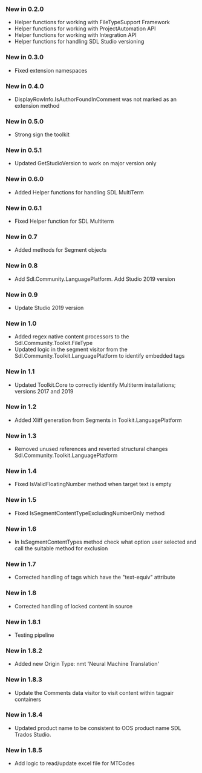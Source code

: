 ### New in 0.2.0

* Helper functions for working with FileTypeSupport Framework
* Helper functions for working with ProjectAutomation API
* Helper functions for working with Integration API
* Helper functions for handling SDL Studio versioning

### New in 0.3.0

* Fixed extension namespaces

### New in 0.4.0

* DisplayRowInfo.IsAuthorFoundInComment was not marked as an extension method

### New in 0.5.0

* Strong sign the toolkit

### New in 0.5.1

* Updated GetStudioVersion to work on major version only

### New in 0.6.0

* Added Helper functions for handling SDL MultiTerm

### New in 0.6.1

* Fixed Helper function for SDL Multiterm

### New in 0.7

* Added methods for Segment objects

### New in 0.8

* Add Sdl.Community.LanguagePlatform. Add Studio 2019 version

### New in 0.9

* Update Studio 2019 version

### New in 1.0

* Added regex native content processors to the Sdl.Community.Toolkit.FileType
* Updated logic in the segment visitor from the Sdl.Community.Toolkit.LanguagePlatform to identify embedded tags

### New in 1.1

* Updated Toolkit.Core to correctly identify Multiterm installations; versions 2017 and 2019

### New in 1.2

* Added Xliff generation from Segments in Toolkit.LanguagePlatform

### New in 1.3

* Removed unused references and reverted structural changes Sdl.Community.Toolkit.LanguagePlatform

### New in 1.4

* Fixed IsValidFloatingNumber method when target text is empty

### New in 1.5

* Fixed IsSegmentContentTypeExcludingNumberOnly method

### New in 1.6

* In IsSegmentContentTypes method check what option user selected and call the suitable method for exclusion

### New in 1.7

* Corrected handling of tags which have the "text-equiv" attribute

### New in 1.8

* Corrected handling of locked content in source

### New in 1.8.1

* Testing pipeline

### New in 1.8.2

* Added new Origin Type: nmt 'Neural Machine Translation'

### New in 1.8.3

* Update the Comments data visitor to visit content within tagpair containers

### New in 1.8.4
* Updated product name to be consistent to OOS product name SDL Trados Studio.

### New in 1.8.5
* Add logic to read/update excel file for MTCodes